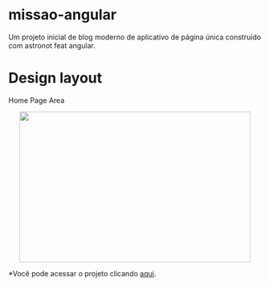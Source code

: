 # missao-angular
Um projeto inicial de blog moderno de aplicativo de página única construído com astronot feat angular.

# Design layout
Home Page Area

<p align="center">
  <img width="460" height="300" src="https://github.com/Rafael-Lee1/Icons/blob/a1dfa278bed8d6224311a647a70bb98af656657b/home.png">
</p>
*Você pode acessar o projeto clicando <a href="https://astronot.axcora.com/">aqui</a>.</p>



